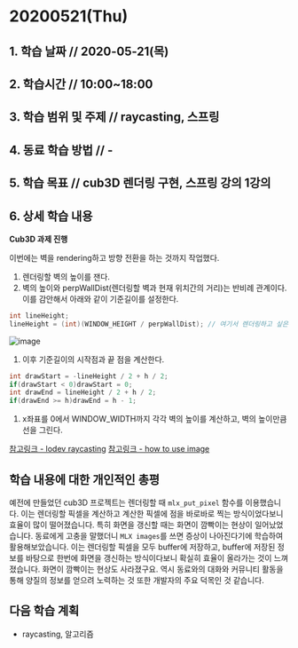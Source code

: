# 20200521\(Thu\)

## 1. 학습 날짜 // 2020-05-21\(목\)

## 2. 학습시간 // 10:00~18:00

## 3. 학습 범위 및 주제 // raycasting, 스프링

## 4. 동료 학습 방법 // -

## 5. 학습 목표 // cub3D 렌더링 구현, 스프링 강의 1강의

## 6. 상세 학습 내용

**Cub3D 과제 진행**

이번에는 벽을 rendering하고 방향 전환을 하는 것까지 작업했다.

1. 렌더링할 벽의 높이를 잰다.
2. 벽의 높이와 perpWallDist\(렌더링할 벽과 현재 위치간의 거리\)는 반비례 관계이다. 이를 감안해서 아래와 같이 기준길이를 설정한다.

```c
int lineHeight;
lineHeight = (int)(WINDOW_HEIGHT / perpWallDist); // 여기서 렌더링하고 싶은 벽의 크기에 따라 WINDOW_HEIGHT는 임의의 값을 줘도 된다.
```

![image](https://user-images.githubusercontent.com/54612343/82751112-0b913900-9df0-11ea-8234-ae6458d3c6d6.png)

1. 이후 기준길이의 시작점과 끝 점을 계산한다.

```c
int drawStart = -lineHeight / 2 + h / 2;
if(drawStart < 0)drawStart = 0;
int drawEnd = lineHeight / 2 + h / 2;
if(drawEnd >= h)drawEnd = h - 1;
```

1. x좌표를 0에서 WINDOW\_WIDTH까지 각각 벽의 높이를 계산하고, 벽의 높이만큼 선을 그린다.

[참고링크 - lodev raycasting](https://lodev.org/cgtutor/raycasting.html) [참고링크 - how to use image](https://github.com/keuhdall/images_example)

## 학습 내용에 대한 개인적인 총평

예전에 만들었던 cub3D 프로젝트는 렌더링할 때 `mlx_put_pixel` 함수를 이용했습니다. 이는 렌더링할 픽셀을 계산하고 계산한 픽셀에 점을 바로바로 찍는 방식이었다보니 효율이 많이 떨어졌습니다. 특히 화면을 갱신할 때는 화면이 깜빡이는 현상이 일어났었습니다. 동료에게 고충을 말했더니 `MLX images`를 쓰면 증상이 나아진다기에 학습하여 활용해보았습니다. 이는 렌더링할 픽셀을 모두 buffer에 저장하고, buffer에 저장된 정보를 바탕으로 한번에 화면을 갱신하는 방식이다보니 확실히 효율이 올라가는 것이 느껴졌습니다. 화면이 깜빡이는 현상도 사라졌구요. 역시 동료와의 대화와 커뮤니티 활동을 통해 양질의 정보를 얻으려 노력하는 것 또한 개발자의 주요 덕목인 것 같습니다.

## 다음 학습 계획

* raycasting, 알고리즘


